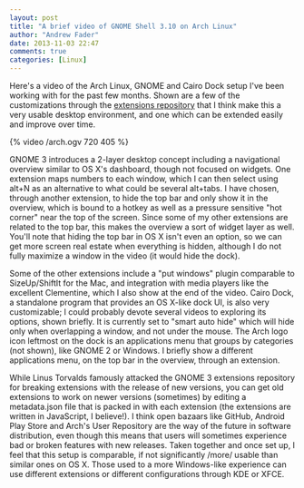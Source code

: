 ```yaml
---
layout: post
title: "A brief video of GNOME Shell 3.10 on Arch Linux"
author: "Andrew Fader"
date: 2013-11-03 22:47
comments: true
categories: [Linux] 
---
```

Here's a video of the Arch Linux, GNOME and Cairo Dock setup I've been working with for the past few months.  Shown are a few of the customizations through the [extensions repository](https://extensions.gnome.org) that I think make this a very usable desktop environment, and one which can be extended easily and improve over time.
<!-- more -->
{% video /arch.ogv 720 405 %}

GNOME 3 introduces a 2-layer desktop concept including a navigational overview similar to OS X's dashboard, though not focused on widgets. One extension maps numbers to each window, which I can then select using alt+N as an alternative to what could be several alt+tabs. I have chosen, through another extension, to hide the top bar and only show it in the overview, which is bound to a hotkey as well as a pressure sensitive "hot corner" near the top of the screen. Since some of my other extensions are related to the top bar, this makes the overview a sort of widget layer as well. You'll note that hiding the top bar in OS X isn't even an option, so we can get more screen real estate when everything is hidden, although I do not fully maximize a window in the video (it would hide the dock).

Some of the other extensions include a "put windows" plugin comparable to SizeUp/ShiftIt for the Mac, and integration with media players like the excellent Clementine, which I also show at the end of the video. Cairo Dock, a standalone program that provides an OS X-like dock UI, is also very customizable; I could probably devote several videos to exploring its options, shown briefly. It is currently set to "smart auto hide" which will hide only when overlapping a window, and not under the mouse. The Arch logo icon leftmost on the dock is an applications menu that groups by categories (not shown), like GNOME 2 or Windows. I briefly show a different applications menu, on the top bar in the overview, through an extension.

While Linus Torvalds famously attacked the GNOME 3 extensions repository for breaking extensions with the release of new versions, you can get old extensions to work on newer versions (sometimes) by editing a metadata.json file that is packed in with each extension (the extensions are written in JavaScript, I believe!). I think open bazaars like GitHub, Android Play Store and Arch's User Repository are the way of the future in software distribution, even though this means that users will sometimes experience bad or broken features with new releases. Taken together and once set up, I feel that this setup is comparable, if not significantly /more/ usable than similar ones on OS X. Those used to a more Windows-like experience can use different extensions or different configurations through KDE or XFCE.

